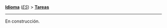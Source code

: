**[Idioma][1]** (*[ES][2]*) > **[Tareas][3]**

***

En construcción.

[1]: Select-your-language
[2]: Español-–-Inicio
[3]: Español-–-Tareas